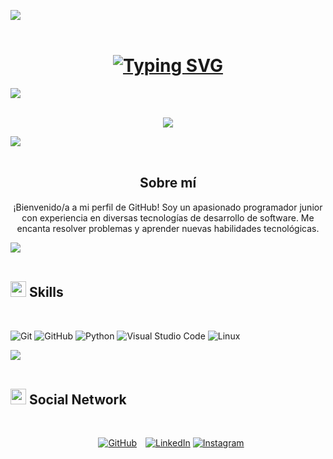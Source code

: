 <img src="https://user-images.githubusercontent.com/73097560/115834477-dbab4500-a447-11eb-908a-139a6edaec5c.gif"><br><br>

<h1 align = "center">
<a href="https://github.com/Chilaqui"><img src="https://readme-typing-svg.demolab.com?font=Fira+Code&size=75&duration=1400&pause=500&color=FFFF00&background=000000EE&center=true&multiline=true&width=1920&height=384&lines=;Hello+there+!;+I'm+Héctor+Rodríguez+;Welcome+to+my+GitHub+profile" alt="Typing SVG" /></a>
</h1>

<img src="https://user-images.githubusercontent.com/73097560/115834477-dbab4500-a447-11eb-908a-139a6edaec5c.gif"><br><br>

<p align="center">
  <a aling="center";href="https://github.com/DenverCoder1/readme-typing-svg"><img src="https://readme-typing-svg.herokuapp.com?font=Time+New+Roman&color=cyan&size=25&center=true&vCenter=true&width=600&height=100&lines=Welcome+to+the+world+of+the+coding++&hearts;++;This+repository+is+my+creative+space;Computer+Science+Student;Active+Learner/Researcher,;Love+to+learn+new+stuffs"></a>
</p>

<img src="https://user-images.githubusercontent.com/73097560/115834477-dbab4500-a447-11eb-908a-139a6edaec5c.gif"><br><br>

<h2 align="center">Sobre mí</h2>
<p align="center">¡Bienvenido/a a mi perfil de GitHub! Soy un apasionado programador junior con experiencia en diversas tecnologías de desarrollo de software. Me encanta resolver problemas y aprender nuevas habilidades tecnológicas.</p>

<img src="https://user-images.githubusercontent.com/73097560/115834477-dbab4500-a447-11eb-908a-139a6edaec5c.gif"><br><br>

## <img src="https://media2.giphy.com/media/QssGEmpkyEOhBCb7e1/giphy.gif?cid=ecf05e47a0n3gi1bfqntqmob8g9aid1oyj2wr3ds3mg700bl&rid=giphy.gif" width ="25"><b> Skills</b>
<br>

![Git](https://img.shields.io/badge/git-%23F05033.svg?style=for-the-badge&logo=git&logoColor=white)
![GitHub](https://img.shields.io/badge/github-%23121011.svg?style=for-the-badge&logo=github&logoColor=white)
![Python](https://img.shields.io/badge/Python%20-%2314354C.svg?style=for-the-badge&logo=python&logoColor=white)
![Visual Studio Code](https://img.shields.io/badge/Visual%20Studio%20Code-0078d7.svg?style=for-the-badge&logo=visual-studio-code&logoColor=white)
![Linux](https://img.shields.io/badge/Linux-FCC624?style=for-the-badge&logo=linux&logoColor=black)

<img src="https://user-images.githubusercontent.com/73097560/115834477-dbab4500-a447-11eb-908a-139a6edaec5c.gif"><br><br>

## <img src="https://media2.giphy.com/media/QssGEmpkyEOhBCb7e1/giphy.gif?cid=ecf05e47a0n3gi1bfqntqmob8g9aid1oyj2wr3ds3mg700bl&rid=giphy.gif" width ="25"><b> Social Network</b>
<br>

<p align="center">
<a href="https://github.com/Chilaqui"style="display:inline-block; margin: 0 10px;"><img src="https://img.shields.io/badge/GitHub-Perfil-brightgreen?style=flat&logo=github&logoColor=white" alt="GitHub"></a>
<a href="https://www.linkedin.com/in/hector-luis-rodriguez-gonzaga-23238b276?utm_source=share&utm_campaign=share_via&utm_content=profile&utm_medium=android_app"><img src="https://img.shields.io/badge/LinkedIn-Perfil-blue?style=flat&logo=linkedin&logoColor=white" alt="LinkedIn"></a>
<a href="https://www.instagram.com/hectorluigi18?igsh=eXhmZHh4ZTB2aGp1"><img src="https://img.shields.io/badge/Instagram-Perfil-orange?style=flat&logo=instagram&logoColor=white" alt="Instagram"></a>
</p>